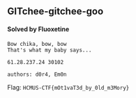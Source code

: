 ## GITchee-gitchee-goo

#### Solved by Fluoxetine

```
Bow chika, bow, bow
That's what my baby says...

61.28.237.24 30102

authors: d0r4, Em0n
```

Flag: `HCMUS-CTF{mOt1vaT3d_by_0ld_m3Mory}`
